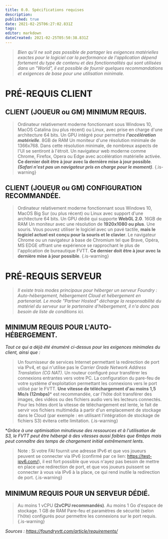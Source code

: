 ```yaml
---
title: 0.0. Spécifications requises
description: 
published: true
date: 2021-02-25T06:27:02.831Z
tags: 
editor: markdown
dateCreated: 2021-02-25T05:50:38.831Z
---
```


>*Bien qu'il ne soit pas possible de partager les exigences matérielles exactes pour le logiciel car la performance de l'application dépend fortement du type de contenu et des fonctionnalités qui sont utilisées dans un "World", il est possible de fournir quelques recommandations et exigences de base pour une utilisation minimale.*

# PRÉ-REQUIS CLIENT
## CLIENT (JOUEUR ou GM) MINIMUM REQUIS.
>Ordinateur relativement moderne fonctionnant sous Windows 10, MacOS Catalina (ou plus récent) ou Linux, avec prise en charge d'une architecture 64 bits.
>Un GPU intégré pour permettre ***l'accélération matérielle***.
>8GB de RAM
>Un moniteur d'une résolution minimale de 1366x768. Dans cette résolution minimale, de nombreux aspects de l'UI se sentiront à l'étroit.
>Un navigateur web moderne comme Chrome, Firefox, Opera ou Edge avec accélération matérielle activée. **Ce dernier doit être à jour avec la dernière mise à jour possible**.
**_(Safari n'est pas un navigateur pris en charge pour le moment)_**.
{.is-warning}

## CLIENT (JOUEUR ou GM) CONFIGURATION RECOMMANDÉE.
>Ordinateur relativement moderne fonctionnant sous Windows 10, MacOS Big Sur (ou plus récent) ou Linux avec support d'une architecture 64 bits.
>Un GPU dédié qui supporte **WebGL 2.0**.
>16GB de RAM
>Un moniteur avec une résolution de **1920x1080 ou plus**.
>Une souris. Vous pouvez utiliser le logiciel avec un pavé tactile, **mais le logiciel actuel est conçu pour la souris et le clavier**.
>Le navigateur Chrome ou un navigateur à base de Chromium tel que Brave, Opéra, MS EDGE offrant une expérience se rapprochant le plus de l'application de bureautique FVTT. **Ce dernier doit être à jour avec la dernière mise à jour possible**. 
{.is-warning}

# PRÉ-REQUIS SERVEUR
>*Il existe trois modes principaux pour héberger un serveur Foundry : Auto-hébergement, hébergement Cloud et hébergement en partenariat. Le mode "Partner Hosted" décharge la responsabilité du matériel du serveur sur le partenaire d'hébergement, il n'a donc pas besoin de liste de conditions ici.*

## MINIMUM REQUIS POUR L'AUTO-HÉBERGEMENT.
*_Tout ce qui a déjà été énuméré ci-dessus pour les exigences minimales du client, ainsi que :_*

>Un fournisseur de services Internet permettant la redirection de port via IPv4, et qui n'utilise pas le *Carrier Grade Network Address Translation (CG NAT)*.
Un routeur configuré pour transférer les connexions entrantes vers votre PC.
La configuration du pare-feu de votre système d'exploitation permettant les connexions vers le port utilisé par le FVTT.
**Une vitesse de téléchargement d'au moins 1,5 Mo/s (12mbps)*** est recommandée, car l'hôte doit transférer des images, des vidéos ou des fichiers audio vers les lecteurs connectés. Pour les hôtes dont la vitesse de téléchargement est lente, le fait de servir vos fichiers multimédia à partir d'un emplacement de stockage dans le Cloud (par exemple : en utilisant l'intégration de stockage de fichiers S3) évitera cette limitation.
{.is-warning}

**Grâce à une optimisation minutieuse des ressources et à l'utilisation de S3, le FVTT peut être hébergé à des vitesses aussi faibles que 6mbps mais peut connaître des temps de chargement initial extrêmement lents*.

>Note : Si votre FAI fournit une adresse IPv6 et que vos joueurs peuvent se connecter via IPv6 (confirmé par ce lien: https://test-ipv6.com/), il est fort possible que vous n'ayez pas besoin de mettre en place une redirection de port, et que vos joueurs puissent se connecter à vous via IPv6 à la place, ce qui rend inutile la redirection de port.
{.is-warning}

## MINIMUM REQUIS POUR UN SERVEUR DÉDIÉ.
>Au moins 1 vCPU **(2vCPU recommandés)**.
>Au moins 1 Go d'espace de stockage.
>1 GB de RAM
>Pare-feu et paramètres de sécurité (selon l'hôte) configurés pour permettre les connexions sur le port requis.
{.is-warning}

*_Sources :_ https://foundryvtt.com/article/requirements/*